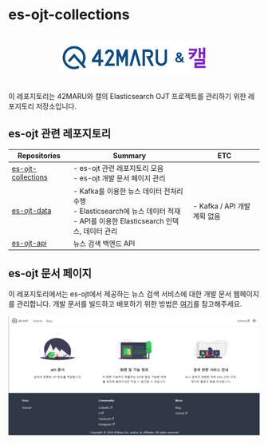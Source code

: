# es-ojt-collections

<div align="center">
<br>
<picture>
  <source media="(prefers-color-scheme: dark)" srcset="images/42maru-cal-white.png" width=300>
  <source media="(prefers-color-scheme: light)" srcset="images/42maru-cal-color.png" width=300>
  <img alt="42MARU and Cal" src="images/42maru-cal-color.png" width=300>
</picture>
<br><br>
<div align="left">

이 레포지토리는 42MARU와 캘의 Elasticsearch OJT 프로젝트를 관리하기 위한 레포지토리 저장소입니다.

## es-ojt 관련 레포지토리

| Repositories                                                 | Summary                                                      | ETC                          |
| ------------------------------------------------------------ | ------------------------------------------------------------ | ---------------------------- |
| [es-ojt-collections](https://github.com/CalMaru/es-ojt-collections) | - es-ojt 관련 레포지토리 모음<br />- es-ojt 개발 문서 페이지 관리 |                              |
| [es-ojt-data](https://github.com/CalMaru/es-ojt-data)        | - Kafka를 이용한 뉴스 데이터 전처리 수행<br />- Elasticsearch에 뉴스 데이터 적재<br />- API를 이용한 Elasticsearch 인덱스, 데이터 관리 | - Kafka / API 개발 계획 없음 |
| [es-ojt-api](https://github.com/CalMaru/es-ojt-api)          | 뉴스 검색 백엔드 API                                         |                              |

## es-ojt 문서 페이지

이 레포지토리에서는 es-ojt에서 제공하는 뉴스 검색 서비스에 대한 개발 문서 웹페이지를 관리합니다. 개발 문서를 빌드하고 배포하기 위한 방법은 [여기](docs/README.md)를 참고해주세요.

![](./docs/images/docs.PNG)
